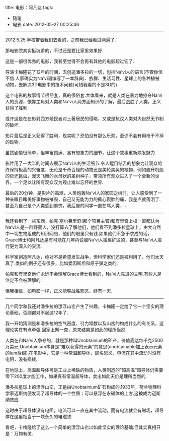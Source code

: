 title: 电影：阿凡达
tags:
  - 随笔
  - 电影
date: 2012-05-27 00:25:46
---

2012.5.25,学校带着我们去看的，之前我已经看过两遍了.

那电影院其实挺坑爹的，不过还是要比家里效果好.

这是一部很优秀的电影，我甚至觉得不会再有其他的电影超过它了.

导演卡梅隆花了12年的时间，去创造潘多拉的一切，包括Na&#8217;vi人的语言(不管你信不信.人家确实为Na&#8217;vi语编写了一本辞典)、族群、生活习性、星球上的各种植被动物，去解决3D电影中的技术问题(可惜我看的不是3D的).

这个电影的故事情节很俗套，真的很俗套.大体看来，就是人类在暴力地掠夺Na&#8217;vi人的资源，依靠主角对人类和Na&#8217;vi人两方面知识的了解，最后战胜了人类，正义获得了胜利.

或许这是在在影射西方殖民者对土著居民的侵略，又或是抗议人类对大自然无节制的破坏.

影片最后是正义获得了胜利，现实呢？恐怕没有那么乐观，至少不会有用枪干不掉的动物.

虽然剧情很简单，但丰富饱满、富有想象力的细节，让这个故事重新焕发魅力.

影片用了一大半的时间去展示Na&#8217;vi人的生活细节.令人瞠目结舌的想象力让观众始终保持极高的兴奋度，无论是千奇百怪的动物还是美轮美奂的植物，例如直升机般的荧光昆虫，漫天飞舞的水母状的圣树种子，带领所有观众进入了一个全新的世界，一个足以让所有观众叹为观止难以忘怀的世界.

最后的20分钟，是影片的高潮，人类炮轰Na&#8217;vi人的家园之树时，让人感受到了一种亲眼目睹美好事物被摧毁，自己又无能为力的撕心裂肺的痛，我差点就落泪了.甚至为自己是个人类感到羞愧，我后座的同学一直在骂人类&#8230;&#8230;

* * *

我还看到了一些东西，帕克·塞尔弗里奇(那个项目主管)和夸里奇上校一直都认为Na&#8217;vi人是一群野蛮人，没打算去了解他们，他们看不到潘多拉星球上，由大自然中一切生物组成的知识网络，他们的眼里只有钱.如果他们不急于求成的话，Grace博士和阿凡达是有可能在几年内说服Na&#8217;vi人搬离矿区的，甚至与Na&#8217;vi人进行更为深入的交流.

科学家创造阿凡达，绝对不是希望发生战争，但科学家们还是被利用了，他们太天真了.类似的例子还有很多，比如爱因斯坦和原子弹之类的.

帕克和夸里奇他们永远不会理解Grace博士看到的，Na&#8217;vi人先进的文明.有些人是注定不会被理解的.

但我相信，如电影一样，正义能够战胜邪恶，终有一天.

* * *

几个同学和我还对潘多拉的漂浮山峦产生了兴趣，卡梅隆一定给了它一个坚实的理论基础，否则都对不起这12年了.

我一开始猜测是和潘多拉的空气密度、引力常数以及山峦的构成什么的有关系，这理论实在有点牵强.回家上网一查，原来结果是如此的理所当然.

人类在和Na&#8217;vi人争夺的，就是那种叫Unobtainium的矿产，价值高达每千克2500万美元.Unobtainium本身是“难以获得的元素”的意思(unobtainable加上表示元素的ium后缀).在电影中，它是一种常温超导体，顾名思义，电流在其中流动时没有电阻，没有损耗.

在地球上，高温超导体可是工业上稀缺的物质，人类制造的“超高温”超导体仍需要零下200度才能工作，如果真有常温超导体，卖出如此天价是理所当然的.

潘多拉星球上的漂浮山峦，正是由Unobtainium矿石构成的.1933年，荷兰物理科学家迈斯纳便发现了超导体的一个性质：可以悬浮在永磁体的上方.这被成为迈斯纳效应.

这时由于超导体没有电阻，电流可以一直在其中流动，而有电流就会有磁场，超导体在这里相当于一块永久的电磁铁.

看吧，卡梅隆给了这么一个简单的漂浮山峦以如此坚实的理论基础.但其实真相只是：万物有灵.
